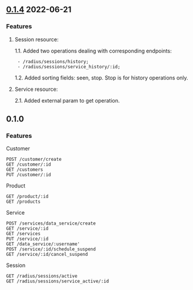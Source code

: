 ## [0.1.4](https://github.com/digital-boss/n8n-nodes-ibill/compare/0.1.0...0.1.4) 2022-06-21

### Features

1. Session resource:

	1.1. Added two operations dealing with corresponding endpoints:

		- /radius/sessions/history;
		- /radius/sessions/service_history/:id;

	1.2. Added sorting fields: seen, stop. Stop is for history operations only.

2. Service resource:

	2.1. Added external param to get operation.

## 0.1.0

### Features

Customer

	POST /customer/create
	GET /customer/:id
	GET /customers
	PUT /customer/:id
Product

	GET /product/:id
	GET /products
Service

	POST /services/data_service/create
	GET /service/:id
	GET /services
	PUT /service/:id
	GET /data_service/:username'
	POST /service/:id/schedule_suspend
	GET /service/:id/cancel_suspend
Session

	GET /radius/sessions/active
	GET /radius/sessions/service_active/:id
